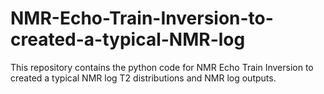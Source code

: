 # NMR-Echo-Train-Inversion-to-created-a-typical-NMR-log
This repository contains the python code for NMR Echo Train Inversion to created a typical NMR log T2 distributions and NMR log outputs. 
